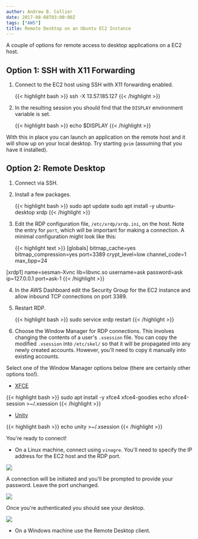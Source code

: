 ```yaml
---
author: Andrew B. Collier
date: 2017-08-08T03:00:00Z
tags: ["AWS"]
title: Remote Desktop on an Ubuntu EC2 Instance
---
```


A couple of options for remote access to desktop applications on a EC2 host.

<!--more-->

<!-- https://www.youtube.com/watch?v=ljvgwmJCUjw -->
<!-- https://aws.amazon.com/premiumsupport/knowledge-center/connect-to-linux-desktop-from-windows/ -->

## Option 1: SSH with X11 Forwarding

1. Connect to the EC2 host using SSH with X11 forwarding enabled.

	{{< highlight bash >}}
ssh -X 13.57.185.127
{{< /highlight >}}

2. In the resulting session you should find that the `DISPLAY` environment variable is set.

	{{< highlight bash >}}
echo $DISPLAY
{{< /highlight >}}

With this in place you can launch an application on the remote host and it will show up on your local desktop. Try starting `gvim` (assuming that you have it installed).

## Option 2: Remote Desktop

1. Connect via SSH.
2. Install a few packages.

	{{< highlight bash >}}
sudo apt update
sudo apt install -y ubuntu-desktop xrdp
{{< /highlight >}}

3. Edit the RDP configuration file, `/etc/xrdp/xrdp.ini`, on the host. Note the entry for `port`, which will be important for making a connection. A minimal configuration might look like this:

	{{< highlight text >}}
[globals]
bitmap_cache=yes
bitmap_compression=yes
port=3389
crypt_level=low
channel_code=1
max_bpp=24

[xrdp1]
name=sesman-Xvnc
lib=libvnc.so
username=ask
password=ask
ip=127.0.0.1
port=ask-1
{{< /highlight >}}

4. In the AWS Dashboard edit the Security Group for the EC2 instance and allow inbound TCP connections on port 3389.
5. Restart RDP.

	{{< highlight bash >}}
sudo service xrdp restart
{{< /highlight >}}

6. Choose the Window Manager for RDP connections. This involves changing the contents of a user's `.xsession` file. You can copy the modified `.xsession` into `/etc/skel/` so that it will be propagated into any newly created accounts. However, you'll need to copy it manually into existing accounts.

Select one of the Window Manager options below (there are certainly other options too!).

- [XFCE](https://xfce.org/)

{{< highlight bash >}}
sudo apt install -y xfce4 xfce4-goodies
echo xfce4-session >~/.xsession
{{< /highlight >}}

- [Unity](https://unity.ubuntu.com/)

{{< highlight bash >}}
echo unity >~/.xsession
{{< /highlight >}}

You're ready to connect!

- On a Linux machine, connect using `vinagre`. You'll need to specify the IP address for the EC2 host and the RDP port.

![](/img/2017/08/vinagre-login.png)

A connection will be initiated and you'll be prompted to provide your password. Leave the port unchanged.

![](/img/2017/08/remote-desktop-login.png)

Once you're authenticated you should see your desktop.

![](/img/2017/08/remote-desktop.png)

- On a Windows machine use the Remote Desktop client.
